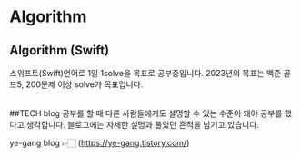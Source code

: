 # Algorithm
## Algorithm (Swift)
스위프트(Swift)언어로 1일 1solve을 목표로 공부중입니다.
2023년의 목표는 백준 골드5, 200문제 이상 solve가 목표입니다.

<br>
##TECH blog
공부를 할 때 다른 사람들에게도 설명할 수 있는 수준이 돼야 공부를 했다고 생각합니다.
블로그에는 자세한 설명과 풀었던 흔적을 남기고 있습니다.

ye-gang blog 👉🏻 (https://ye-gang.tistory.com/)
